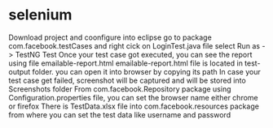 # selenium
Download project and coonfigure into eclipse
go to package com.facebook.testCases and right cick on LoginTest.java file
select Run as -> TestNG Test
Once your test case got executed, you can see the report using file emailable-report.html
emailable-report.html file is located in test-output folder. you can open it into browser by copying its path
In case your test case get failed, screenshot will be captured and will be stored into Screenshots folder
From com.facebook.Repository package using Configuration.properties file, you can set the browser name either chrome or firefox
There is TestData.xlsx file into com.facebook.resources package from where you can set the test data like username and password
